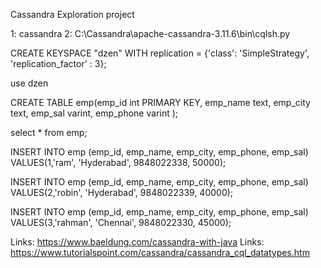 Cassandra Exploration project

1: cassandra
2: C:\Cassandra\apache-cassandra-3.11.6\bin\cqlsh.py


CREATE KEYSPACE "dzen" WITH replication = {'class': 'SimpleStrategy', 'replication_factor' : 3};

use dzen

CREATE TABLE emp(emp_id int PRIMARY KEY, emp_name text, emp_city text, emp_sal varint, emp_phone varint );

select * from emp;

 INSERT INTO emp (emp_id, emp_name, emp_city, emp_phone, emp_sal) VALUES(1,'ram', 'Hyderabad', 9848022338, 50000);

INSERT INTO emp (emp_id, emp_name, emp_city, emp_phone, emp_sal) VALUES(2,'robin', 'Hyderabad', 9848022339, 40000);

INSERT INTO emp (emp_id, emp_name, emp_city,  emp_phone, emp_sal) VALUES(3,'rahman', 'Chennai', 9848022330, 45000);




Links: https://www.baeldung.com/cassandra-with-java
Links: https://www.tutorialspoint.com/cassandra/cassandra_cql_datatypes.htm




